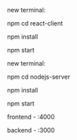 new terminal:

npm cd react-client

npm install

npm start


new terminal:

npm cd nodejs-server

npm install

npm start



frontend - :4000

backend - :3000
